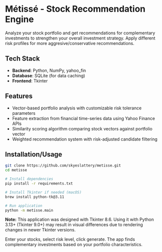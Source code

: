 # Métissé - Stock Recommendation Engine

Analyze your stock portfolio and get recommendations for complementary investments to strengthen your overall investment strategy. Apply different risk profiles for more aggresive/conservative recommendations.

## Tech Stack

- **Backend**: Python, NumPy, yahoo_fin
- **Database**: SQLite (for data caching)
- **Frontend**: Tkinter

## Features

- Vector-based portfolio analysis with customizable risk tolerance parameters
- Feature extraction from financial time-series data using Yahoo Finance APIs
- Similarity scoring algorithm comparing stock vectors against portfolio vector
- Weighted recommendation system with risk-adjusted candidate filtering

## Installation/Usage

```bash
git clone https://github.com/skyeslattery/metisse.git
cd metisse

# Install dependencies
pip install -r requirements.txt

# Install Tkinter if needed (macOS)
brew install python-tk@3.11

# Run application
python -m metisse.main
```
**Note:** This application was designed with Tkinter 8.6. Using it with Python 3.13+ (Tkinter 9.0+) may result in visual differences due to rendering changes in newer Tkinter versions.

Enter your stocks, select risk level, click generate. The app finds complementary investments based on your portfolio characteristics.

